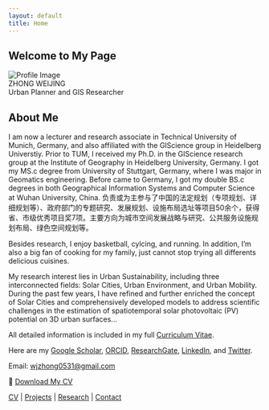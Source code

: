 ```yaml
---
layout: default
title: Home
---
```


## Welcome to My Page

<div class="profile">
    <img src="{{ '/images/profile.jpg' | relative_url }}" alt="Profile Image" class="profile-img">
    <div class="profile-info">
        <div class="profile-name">ZHONG WEIJING</div>
        <div class="profile-title">Urban Planner and GIS Researcher</div>
    </div>
</div>

## About Me
I am now a lecturer and research associate in Technical University of Munich, Germany, and also affiliated with the GIScience group in Heidelberg Universtiy. Prior to TUM, I received my Ph.D. in the GIScience research group at the Institute of Geography in Heidelberg University, Germany. I got my MS.c degree from University of Stuttgart, Germany, where I was major in Geomatics engineering. Before came to Germany, I got my double BS.c degrees in both Geographical Information Systems and Computer Science at Wuhan University, China.
负责或为主参与了中国的法定规划（专项规划、详细规划等）、政府部门的专题研究、发展规划、设施布局选址等项目50余个，获得省、市级优秀项目奖7项。主要方向为城市空间发展战略与研究、公共服务设施规划布局、绿色空间规划等。

Besides research, I enjoy basketball, cylcing, and running. In addition, I’m also a big fan of cooking for my family, just cannot stop trying all differents delicious cuisines.

<p>
    My research interest lies in Urban Sustainability, including three interconnected fields: Solar Cities, 
    Urban Environment, and Urban Mobility. During the past few years, I have refined and further enriched 
    the concept of Solar Cities and comprehensively developed models to address scientific challenges in the estimation 
    of spatiotemporal solar photovoltaic (PV) potential on 3D urban surfaces...
</p>

<p>All detailed information is included in my full <a href="#">Curriculum Vitae</a>.</p>

<p class="links">
    Here are my 
    <a href="#">Google Scholar</a>, 
    <a href="#">ORCID</a>, 
    <a href="#">ResearchGate</a>, 
    <a href="#">LinkedIn</a>, and 
    <a href="#">Twitter</a>.
</p>

<p>Email: <a href="wjzhong0531@gmail.com">wjzhong0531@gmail.com</a></p>


📄 [Download My CV](/docs/assets/cv.pdf)

[CV](cv.md) | [Projects](projects.md) | [Research](research.md) | [Contact](contact.md)

